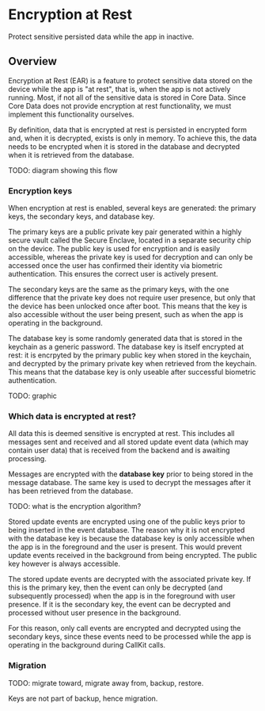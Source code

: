 # Encryption at Rest

Protect sensitive persisted data while the app in inactive.  

## Overview

Encryption at Rest (EAR) is a feature to protect sensitive data stored on the device while the app is "at rest", that is, when the app is not actively running. Most, if not all of the sensitive data is stored in Core Data. Since Core Data does not provide encryption at rest functionality, we must implement this functionality ourselves.

By definition, data that is encrypted at rest is persisted in encrypted form and, when it is decrypted, exists is only in memory. To achieve this, the data needs to be encrypted when it is stored in the database and decrypted when it is retrieved from the database.

TODO: diagram showing this flow

### Encryption keys

When encryption at rest is enabled, several keys are generated: the primary keys, the secondary keys, and database key.

The primary keys are a public private key pair generated within a highly secure vault called the Secure Enclave, located in a separate security chip on the device. The public key is used for encryption and is easily accessible, whereas the private key is used for decryption and can only be accessed once the user has confirmed their identity via biometric authentication. This ensures  the correct user is actively present.

The secondary keys are the same as the primary keys, with the one difference that the private key does not require user presence, but only that the device has been unlocked once after boot. This means that the key is also accessible without the user being present, such as when the app is operating in the background.

The database key is some randomly generated data that is stored in the keychain as a generic password. The database key is itself encrypted at rest: it is encrpyted by the primary public key when stored in the keychain, and decrypted by the primary private key when retrieved from the keychain. This means that the database key is only useable after successful biometric authentication.

TODO: graphic

### Which data is encrypted at rest?

All data this is deemed sensitive is encrypted at rest. This includes all messages sent and received and all stored update event data (which may contain user data) that is received from the backend and is awaiting processing.

Messages are encrypted with the **database key** prior to being stored in the message database. The same key is used to decrypt the messages after it has been retrieved from the database.

TODO: what is the encryption algorithm?

Stored update events are encrypted using one of the public keys prior to being inserted in the event database. The reason why it is not encrypted with the database key is because the database key is only accessible when the app is in the foreground and the user is present. This would prevent update events received in the background from being encrypted. The public key however is always accessible. 

The stored update events are decrypted with the associated private key. If this is the primary key, then the event can only be decrypted (and subsequently processed) when the app is in the foreground with user presence. If it is the secondary key, the event can be decrypted and processed without user presence in the background.

For this reason, only call events are encrypted and decrypted using the secondary keys, since these events need to be processed while the app is operating in the background during CallKit calls. 

### Migration

TODO: migrate toward, migrate away from, backup, restore.

Keys are not part of backup, hence migration.
